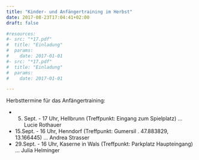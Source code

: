 ```yaml
---
title: "Kinder- und Anfängertraining im Herbst"
date: 2017-08-23T17:04:41+02:00
draft: false

#resources:
#- src: "*17.pdf"
#  title: "Einladung"
#  params:
#    date: 2017-01-01
#- src: "*17.pdf"
#  title: "Einladung"
#  params:
#    date: 2017-01-01

---
```


<!-- more -->

Herbsttermine für das Anfängertraining:

* 5. Sept. - 17 Uhr, Hellbrunn (Treffpunkt: Eingang zum Spielplatz) ... Lucie Rothauer
* 15.Sept. - 16 Uhr, Henndorf (Treffpunkt: Gumersil . 47.883829,  13.166445) ... Andrea Strasser
* 29.Sept. - 16 Uhr, Kaserne in Wals (Treffpunkt: Parkplatz Haupteingang) ... Julia Helminger